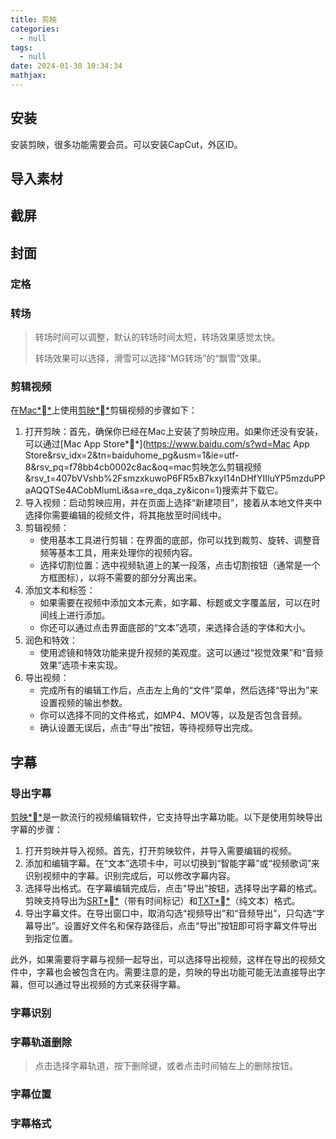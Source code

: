 ```yaml
---
title: 剪映
categories:
  - null
tags:
  - null
date: 2024-01-30 10:34:34
mathjax:
---
```


## 安装

安装剪映，很多功能需要会员。可以安装CapCut，外区ID。

## 导入素材

## 截屏

## 封面

### 定格

### 转场

> 转场时间可以调整，默认的转场时间太短，转场效果感觉太快。
>
> 转场效果可以选择，滑雪可以选择“MG转场”的“飘雪”效果。

### 剪辑视频

在[Mac**](https://www.baidu.com/s?wd=Mac&rsv_idx=2&tn=baiduhome_pg&usm=1&ie=utf-8&rsv_pq=f78bb4cb0002c8ac&oq=mac剪映怎么剪辑视频&rsv_t=407bVVshb%2FsmzxkuwoP6FR5xB7kxyI14nDHfYIIIuYP5mzduPPaAQQTSe4ACobMlumLi&sa=re_dqa_zy&icon=1)上使用[剪映**](https://www.baidu.com/s?wd=剪映&rsv_idx=2&tn=baiduhome_pg&usm=1&ie=utf-8&rsv_pq=f78bb4cb0002c8ac&oq=mac剪映怎么剪辑视频&rsv_t=407bVVshb%2FsmzxkuwoP6FR5xB7kxyI14nDHfYIIIuYP5mzduPPaAQQTSe4ACobMlumLi&sa=re_dqa_zy&icon=1)剪辑视频的步骤如下：

1. 打开剪映：首先，确保你已经在Mac上安装了剪映应用。如果你还没有安装，可以通过[Mac App Store**](https://www.baidu.com/s?wd=Mac App Store&rsv_idx=2&tn=baiduhome_pg&usm=1&ie=utf-8&rsv_pq=f78bb4cb0002c8ac&oq=mac剪映怎么剪辑视频&rsv_t=407bVVshb%2FsmzxkuwoP6FR5xB7kxyI14nDHfYIIIuYP5mzduPPaAQQTSe4ACobMlumLi&sa=re_dqa_zy&icon=1)搜索并下载它。
2. 导入视频：启动剪映应用，并在页面上选择“新建项目”，接着从本地文件夹中选择你需要编辑的视频文件，将其拖放至时间线中。
3. 剪辑视频：
   - 使用基本工具进行剪辑：在界面的底部，你可以找到裁剪、旋转、调整音频等基本工具，用来处理你的视频内容。
   - 选择切割位置：选中视频轨道上的某一段落，点击切割按钮（通常是一个方框图标），以将不需要的部分分离出来。
4. 添加文本和标签：
   - 如果需要在视频中添加文本元素，如字幕、标题或文字覆盖层，可以在时间线上进行添加。
   - 你还可以通过点击界面底部的“文本”选项，来选择合适的字体和大小。
5. 润色和特效：
   - 使用滤镜和特效功能来提升视频的美观度。这可以通过“视觉效果”和“音频效果”选项卡来实现。
6. 导出视频：
   - 完成所有的编辑工作后，点击左上角的“文件”菜单，然后选择“导出为”来设置视频的输出参数。
   - 你可以选择不同的文件格式，如MP4、MOV等，以及是否包含音频。
   - 确认设置无误后，点击“导出”按钮，等待视频导出完成。

## 字幕

### 导出字幕

[剪映**](https://m.baidu.com/s?word=剪映&sa=re_dqa_zy)是一款流行的视频编辑软件，它支持导出字幕功能。以下是使用剪映导出字幕的步骤：

1. 打开剪映并导入视频。首先，打开剪映软件，并导入需要编辑的视频。
2. 添加和编辑字幕。在“文本”选项卡中，可以切换到“智能字幕”或“视频歌词”来识别视频中的字幕。识别完成后，可以修改字幕内容。
3. 选择导出格式。在字幕编辑完成后，点击“导出”按钮，选择导出字幕的格式。剪映支持导出为[SRT**](https://m.baidu.com/s?word=SRT&sa=re_dqa_zy)（带有时间标记）和[TXT**](https://m.baidu.com/s?word=TXT&sa=re_dqa_zy)（纯文本）格式。
4. 导出字幕文件。在导出窗口中，取消勾选“视频导出”和“音频导出”，只勾选“字幕导出”。设置好文件名和保存路径后，点击“导出”按钮即可将字幕文件导出到指定位置。

此外，如果需要将字幕与视频一起导出，可以选择导出视频，这样在导出的视频文件中，字幕也会被包含在内。需要注意的是，剪映的导出功能可能无法直接导出字幕，但可以通过导出视频的方式来获得字幕。

### 字幕识别

### 字幕轨道删除

>点击选择字幕轨道，按下删除键，或者点击时间轴左上的删除按钮。

### 字幕位置

### 字幕格式


